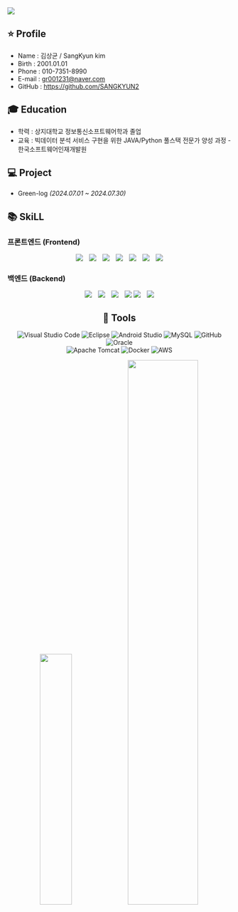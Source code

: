 <!--header-->
<img src="https://capsule-render.vercel.app/api?type=waving&color=gradient&height=300&section=header&text=SangKyun's%20Github&fontSize=90" />

## ⭐ Profile 
- Name : 김상균 / SangKyun kim
- Birth : 2001.01.01
- Phone : 010-7351-8990
- E-mail : gr001231@naver.com
- GitHub : https://github.com/SANGKYUN2

## 🎓 Education
- 학력 : 상지대학교 정보통신소프트웨어학과 졸업
- 교육 : 빅데이터 분석 서비스 구현을 위한 JAVA/Python 풀스택 전문가 양성 과정 - 한국소프트웨어인재개발원

## 💻 Project
- Green-log _(2024.07.01 ~ 2024.07.30)_

<!--body-->
## 📚 SkiLL
<h3>프론트엔드 (Frontend)</h3>
<div style="text-align: center;">
  <img src="https://img.shields.io/badge/html5-%23E34F26.svg?style=for-the-badge&logo=html5&logoColor=white" style="display: inline-block; margin-right: 10px;">
  <img src="https://img.shields.io/badge/css3-1572B6?style=for-the-badge&logo=css3&logoColor=white" style="display: inline-block; margin-right: 10px;">
  <img src="https://img.shields.io/badge/javascript-%23323330.svg?style=for-the-badge&logo=javascript&logoColor=%23F7DF1E" style="display: inline-block; margin-right: 10px;">
  <img src="https://img.shields.io/badge/react-%2320232a.svg?style=for-the-badge&logo=react&logoColor=%2361DAFB" style="display: inline-block; margin-right: 10px;">
  <img src="https://img.shields.io/badge/jquery-%230769AD.svg?style=for-the-badge&logo=jquery&logoColor=white" style="display: inline-block; margin-right: 10px;">
  <img src="https://img.shields.io/badge/MUI-%230081CB.svg?style=for-the-badge&logo=mui&logoColor=white" style="display: inline-block; margin-right: 10px;">
  <img src="https://img.shields.io/badge/bootstrap-%238511FA.svg?style=for-the-badge&logo=bootstrap&logoColor=white" style="display: inline-block;">
</div>

<h3>백엔드 (Backend)</h3>
<div style="text-align: center;">
  <img src="https://img.shields.io/badge/java-%23ED8B00.svg?style=for-the-badge&logo=openjdk&logoColor=white" style="display: inline-block; margin-right: 10px;">
  <img src="https://img.shields.io/badge/Node.js-339933?style=for-the-badge&logo=Node.js&logoColor=white" style="display: inline-block; margin-right: 10px;">
  <img src="https://img.shields.io/badge/Python-3776AB?style=for-the-badge&logo=Python&logoColor=white" style="display: inline-block; margin-right: 10px;">
  <img src="https://img.shields.io/badge/Spring-6DB33F?style=for-the-badge&logo=Spring&logoColor=white">
  <img src="https://img.shields.io/badge/express-000000?style=for-the-badge&logo=express&logoColor=white" style="display: inline-block; margin-right: 10px;">
  <img src="https://img.shields.io/badge/Flask-000000?style=for-the-badge&logo=Flask&logoColor=white">
  

## 🔨 Tools
![Visual Studio Code](https://img.shields.io/badge/Visual%20Studio%20Code-0078d7.svg?style=for-the-badge&logo=visual-studio-code&logoColor=white)
![Eclipse](https://img.shields.io/badge/Eclipse-FE7A16.svg?style=for-the-badge&logo=Eclipse&logoColor=white)
![Android Studio](https://img.shields.io/badge/android%20studio-346ac1?style=for-the-badge&logo=android%20studio&logoColor=white)
![MySQL](https://img.shields.io/badge/mysql-4479A1.svg?style=for-the-badge&logo=mysql&logoColor=white)
![GitHub](https://img.shields.io/badge/github-%23121011.svg?style=for-the-badge&logo=github&logoColor=white)
![Oracle](https://img.shields.io/badge/Oracle-F80000?style=for-the-badge&logo=oracle&logoColor=white)
<br>
![Apache Tomcat](https://img.shields.io/badge/apache%20tomcat-%23F8DC75.svg?style=for-the-badge&logo=apache-tomcat&logoColor=black)
![Docker](https://img.shields.io/badge/docker-%230db7ed.svg?style=for-the-badge&logo=docker&logoColor=white)
![AWS](https://img.shields.io/badge/AWS-%23FF9900.svg?style=for-the-badge&logo=amazon-aws&logoColor=white) 

<div>
    <img src="https://github-readme-stats.vercel.app/api/top-langs/?username=SANGKYUN2&layout=donut&show_icons=true&theme=white&hide_border=true&bg_color=ffffff&icon_color=000000&text_color=000000&title_color=000000&count_private=true&exclude_repo=Face-Transfer-Application" width="38%"/>
        <img src="https://github-readme-stats.vercel.app/api?username=SANGKYUN2&show_icons=true&theme=white&hide_border=true&bg_color=ffffff&icon_color=000000&text_color=000000&title_color=000000&count_private=true" width="56%"/>
</div>



